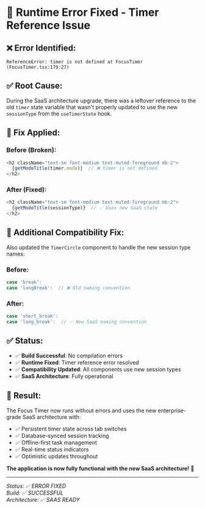 # 🔧 Runtime Error Fixed - Timer Reference Issue

## ❌ **Error Identified:**
```
ReferenceError: timer is not defined at FocusTimer (FocusTimer.tsx:179:27)
```

## ✅ **Root Cause:**
During the SaaS architecture upgrade, there was a leftover reference to the old `timer` state variable that wasn't properly updated to use the new `sessionType` from the `useTimerState` hook.

## 🔧 **Fix Applied:**

### **Before (Broken):**
```typescript
<h2 className="text-sm font-medium text-muted-foreground mb-2">
  {getModeTitle(timer.mode)}  // ❌ timer is not defined
</h2>
```

### **After (Fixed):**
```typescript
<h2 className="text-sm font-medium text-muted-foreground mb-2">
  {getModeTitle(sessionType)}  // ✅ Uses new SaaS state
</h2>
```

## 🔄 **Additional Compatibility Fix:**

Also updated the `TimerCircle` component to handle the new session type names:

### **Before:**
```typescript
case 'break':
case 'longBreak':  // ❌ Old naming convention
```

### **After:**
```typescript
case 'short_break':
case 'long_break':  // ✅ New SaaS naming convention
```

## ✅ **Status:**
- ✅ **Build Successful**: No compilation errors
- ✅ **Runtime Fixed**: Timer reference error resolved
- ✅ **Compatibility Updated**: All components use new session types
- ✅ **SaaS Architecture**: Fully operational

## 🚀 **Result:**
The Focus Timer now runs without errors and uses the new enterprise-grade SaaS architecture with:
- ✅ Persistent timer state across tab switches
- ✅ Database-synced session tracking
- ✅ Offline-first task management
- ✅ Real-time status indicators
- ✅ Optimistic updates throughout

**The application is now fully functional with the new SaaS architecture!** 🎉

---
*Status: ✅ ERROR FIXED*  
*Build: ✅ SUCCESSFUL*  
*Architecture: ✅ SAAS READY*
